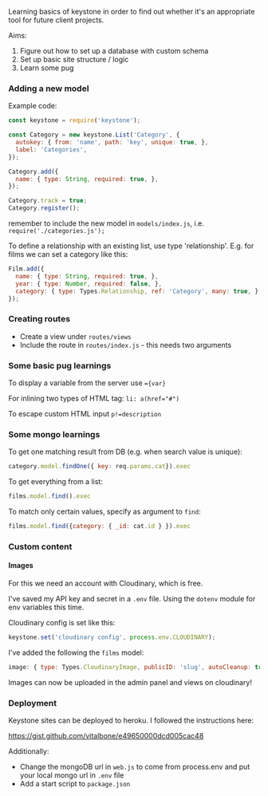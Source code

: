 Learning basics of keystone in order to find out whether it's an appropriate tool for future client projects.

Aims:

1. Figure out how to set up a database with custom schema
2. Set up basic site structure / logic
3. Learn some pug

### Adding a new model

Example code:

```js
const keystone = require('keystone');

const Category = new keystone.List('Category', {
  autokey: { from: 'name', path: 'key', unique: true, },
  label: 'Categories',
});

Category.add({
  name: { type: String, required: true, },
});

Category.track = true;
Category.register();
```

remember to include the new model in `models/index.js`, i.e. `require('./categories.js');`

To define a relationship with an existing list, use type 'relationship'. E.g. for films we can set a category like this:

```js
Film.add({
  name: { type: String, required: true, },
  year: { type: Number, required: false, },
  category: { type: Types.Relationship, ref: 'Category', many: true, },
});
```

### Creating routes

* Create a view under `routes/views`
* Include the route in `routes/index.js` - this needs two arguments

### Some basic pug learnings

To display a variable from the server use `={var}`

For inlining two types of HTML tag: `li: a(href="#")`

To escape custom HTML input `p!=description`


### Some mongo learnings

To get one matching result from DB (e.g. when search value is unique):
```js
category.model.findOne({ key: req.params.cat}).exec
```

To get everything from a list:
```js
films.model.find().exec
```

To match only certain values, specify as argument to `find`:
```js
films.model.find({category: { _id: cat.id } }).exec
```


### Custom content

#### Images

For this we need an account with Cloudinary, which is free.

I've saved my API key and secret in a `.env` file. Using the `dotenv` module for env variables this time.

Cloudinary config is set like this:
```js
keystone.set('cloudinary config', process.env.CLOUDINARY);
```

I've added the following the `films` model:

```js
image: { type: Types.CloudinaryImage, publicID: 'slug', autoCleanup: true, },
```

Images can now be uploaded in the admin panel and views on cloudinary!

### Deployment

Keystone sites can be deployed to heroku. I followed the instructions here:

https://gist.github.com/vitalbone/e49650000dcd005cac48

Additionally:
* Change the mongoDB url in `web.js` to come from process.env and put your local mongo url in `.env` file
* Add a start script to `package.json`
